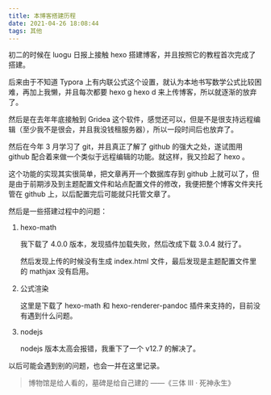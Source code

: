 ```yaml
---
title: 本博客搭建历程
date: 2021-04-26 18:08:44
tags: 其他
---
```


<!--more-->

初二的时候在 luogu 日报上接触 hexo 搭建博客，并且按照它的教程首次完成了搭建。

后来由于不知道 Typora 上有内联公式这个设置，就认为本地书写数学公式比较困难，再加上我懒，并且每次都要 hexo g hexo d 来上传博客，所以就逐渐的放弃了。

然后是在去年年底接触到 Gridea 这个软件，感觉还可以，但是不是很支持远程编辑（至少我不是很会，并且我没钱租服务器），所以一段时间后也放弃了。

然后在今年 3 月学习了 git，并且真正了解了 github 的强大之处，遂试图用 github 配合着来做一个类似于远程编辑的功能。就这样，我又捡起了 hexo 。

这个功能的实现其实很简单，把文章再开一个数据库存到 github 上就可以了，但是由于前期涉及到主题配置文件和站点配置文件的修改，我便把整个博客文件夹托管在 github 上，以后配置完后可能就只托管文章了。

然后是一些搭建过程中的问题：

1. hexo-math

   我下载了 4.0.0 版本，发现插件加载失败，然后改成下载 3.0.4 就行了。

   然后发现上传的时候没有生成 index.html 文件，最后发现是主题配置文件里的 mathjax 没有启用。

2. 公式渲染

   这里是下载了 hexo-math 和 hexo-renderer-pandoc 插件来支持的，目前没有遇到什么问题。

3. nodejs

   nodejs 版本太高会报错，我重下了一个 v12.7 的解决了。

以后可能会遇到别的问题，也会一并在这里记录。

> 博物馆是给人看的，墓碑是给自己建的    ——《三体 III · 死神永生》